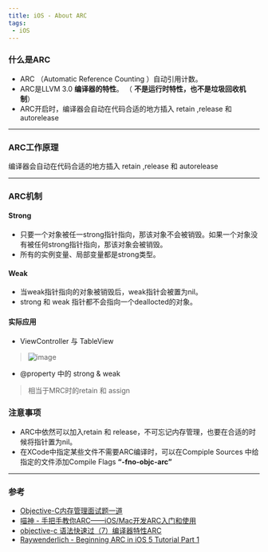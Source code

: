 ```yaml
---
title: iOS - About ARC
tags: 
 - iOS
---
```




<!-- ![cover](https://images.unsplash.com/photo-1484662020986-75935d2ebc66?ixlib=rb-1.2.1&ixid=eyJhcHBfaWQiOjEyMDd9&auto=format&fit=crop&w=1950&q=80) -->
<!-- more -->

### 什么是ARC

- ARC （Automatic Reference Counting ）自动引用计数。
- ARC是LLVM 3.0 **编译器的特性**。 （ **不是运行时特性，也不是垃圾回收机制**）
- ARC开启时，编译器会自动在代码合适的地方插入 retain ,release 和 autorelease


---


### ARC工作原理

编译器会自动在代码合适的地方插入 retain ,release 和 autorelease

---


### ARC机制


#### Strong
- 只要一个对象被任一strong指针指向，那该对象不会被销毁。如果一个对象没有被任何strong指针指向，那该对象会被销毁。
- 所有的实例变量、局部变量都是strong类型。

#### Weak

-  当weak指针指向的对象被销毁后，weak指针会被置为nil。
-  strong 和 weak 指针都不会指向一个deallocted的对象。

#### 实际应用


- ViewController 与 TableView


> ![image](https://onevcat.com/assets/images/2012/arcpic7.png)

- @property 中的 strong & weak
> 相当于MRC时的retain 和 assign



### 注意事项

- ARC中依然可以加入retain 和 release，不可忘记内存管理，也要在合适的时候将指针置为nil。
- 在XCode中指定某些文件不需要ARC编译时，可以在Compiple Sources 中给指定的文件添加Compile Flags **“-fno-objc-arc”**


---

### 参考

- [Objective-C内存管理面试题一道](https://segmentfault.com/q/1010000007223282)
- [喵神 - 手把手教你ARC——iOS/Mac开发ARC入门和使用](https://onevcat.com/2012/06/arc-hand-by-hand/)
- [objective-c 语法快速过（7）编译器特性ARC](http://www.cnblogs.com/kubixuesheng/p/4314426.html)
- [Raywenderlich - Beginning ARC in iOS 5 Tutorial Part 1](http://www.raywenderlich.com/5677/beginning-arc-in-ios-5-part-1)
